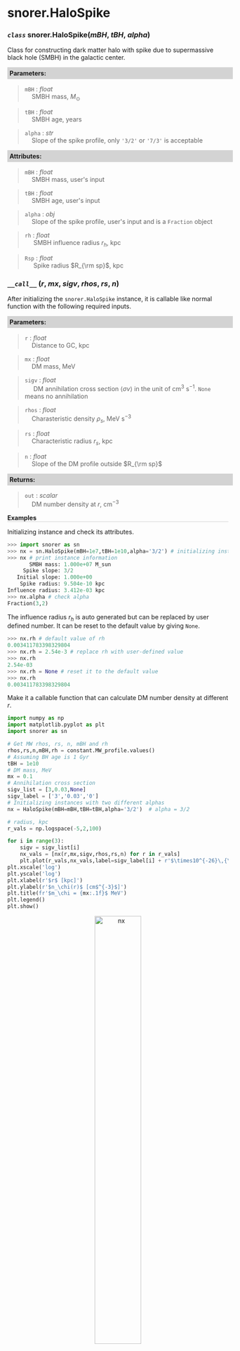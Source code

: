 <script>
window.MathJax = {
  tex: {
    tags: "ams"  // Auto-numbering, AMS based
  }
};
</script>



# snorer.HaloSpike


### *`class`* snorer.HaloSpike(*mBH*, *tBH*, *alpha*)

Class for constructing dark matter halo with spike due to supermassive black hole
(SMBH) in the galactic center.

**<div style="background-color: lightgrey; padding: 5px; width: 100%;">Parameters:</div>**

> `mBH` : *float* <br>&nbsp;&nbsp;&nbsp;&nbsp;SMBH mass, $M_\odot$


> `tBH` : *float* <br>&nbsp;&nbsp;&nbsp;&nbsp;SMBH age, years


> `alpha` : *str* <br>&nbsp;&nbsp;&nbsp;&nbsp;Slope of the spike profile, only `'3/2'` or `'7/3'` is acceptable




**<div style="background-color: lightgrey; padding: 5px; width: 100%;">Attributes:</div>**

> `mBH` : *float* <br>&nbsp;&nbsp;&nbsp;&nbsp;SMBH mass, user's input


> `tBH` : *float* <br>&nbsp;&nbsp;&nbsp;&nbsp;SMBH age, user's input


> `alpha` : *obj* <br>&nbsp;&nbsp;&nbsp;&nbsp;Slope of the spike profile, user's input and is a `Fraction` object

> `rh` : *float* <br>&nbsp;&nbsp;&nbsp;&nbsp; SMBH influence radius $r_h$, kpc

> `Rsp` : *float* <br>&nbsp;&nbsp;&nbsp;&nbsp; Spike radius $R_{\rm sp}$, kpc

### *`__call__`* (*r*, *mx*, *sigv*, *rhos*, *rs*, *n*)

After initializing the `snorer.HaloSpike` instance, it is callable like normal function with the following required inputs. 

**<div style="background-color: lightgrey; padding: 5px; width: 100%;">Parameters:</div>**

> `r` : *float* <br>&nbsp;&nbsp;&nbsp;&nbsp;Distance to GC, kpc


> `mx` : *float* <br>&nbsp;&nbsp;&nbsp;&nbsp;DM mass, MeV


> `sigv` : *float* <br>&nbsp;&nbsp;&nbsp;&nbsp; DM annihilation cross section $\langle\sigma v\rangle$ in the unit of cm<sup>3</sup> s<sup>−1</sup>. `None` means no annihilation

> `rhos` : *float* <br>&nbsp;&nbsp;&nbsp;&nbsp;Charasteristic density $\rho_s$, MeV s<sup>−3</sup>

> `rs` : *float* <br>&nbsp;&nbsp;&nbsp;&nbsp;Characteristic radius $r_s$, kpc

> `n` : *float* <br>&nbsp;&nbsp;&nbsp;&nbsp;Slope of the DM profile outside $R_{\rm sp}$


**<div style="background-color: lightgrey; padding: 5px; width: 100%;">Returns:</div>**

> `out` : *scalar* <br>&nbsp;&nbsp;&nbsp;&nbsp;DM number density at $r$, cm<sup>−3</sup>


**<div style="border-bottom: 1px solid lightgray; width: 100%;">Examples</div>**

Initializing instance and check its attributes.

```python
>>> import snorer as sn
>>> nx = sn.HaloSpike(mBH=1e7,tBH=1e10,alpha='3/2') # initializing instance
>>> nx # print instance information
       SMBH mass: 1.000e+07 M_sun
     Spike slope: 3/2
   Initial slope: 1.000e+00
    Spike radius: 9.504e-10 kpc
Influence radius: 3.412e-03 kpc
>>> nx.alpha # check alpha
Fraction(3,2)
```
The influence radius $r_h$ is auto generated but can be replaced by user defined number. It can be reset to the default value by giving `None`.
```python
>>> nx.rh # default value of rh
0.003411783398329804
>>> nx.rh = 2.54e-3 # replace rh with user-defined value
>>> nx.rh
2.54e-03
>>> nx.rh = None # reset it to the default value
>>> nx.rh
0.003411783398329804
```
Make it a callable function that can calculate DM number density at different $r$.

```python
import numpy as np
import matplotlib.pyplot as plt
import snorer as sn

# Get MW rhos, rs, n, mBH and rh
rhos,rs,n,mBH,rh = constant.MW_profile.values()
# Assuming BH age is 1 Gyr
tBH = 1e10
# DM mass, MeV
mx = 0.1
# Annihilation cross section
sigv_list = [3,0.03,None]
sigv_label = ['3','0.03','0']
# Initializing instances with two different alphas
nx = HaloSpike(mBH=mBH,tBH=tBH,alpha='3/2')  # alpha = 3/2

# radius, kpc
r_vals = np.logspace(-5,2,100)

for i in range(3):
    sigv = sigv_list[i]
    nx_vals = [nx(r,mx,sigv,rhos,rs,n) for r in r_vals]
    plt.plot(r_vals,nx_vals,label=sigv_label[i] + r'$\times10^{-26}\,{\rm cm^3~s^{-1}}$')
plt.xscale('log')
plt.yscale('log')
plt.xlabel(r'$r$ [kpc]')
plt.ylabel(r'$n_\chi(r)$ [cm$^{-3}$]')
plt.title(fr'$m_\chi = {mx:.1f}$ MeV')
plt.legend()
plt.show()
```
<figure id="22scat">
<center><img src="../../../figs/nx.svg" alt="nx" style="width: 50%;">
</figure>
### References
1. P. Gondolo and J. Silk, *Phys. Rev. Lett.* **83**, 1719 (1999)
2. J. Cline and M. Puel, *JCAP* **06**, 004 (2023)